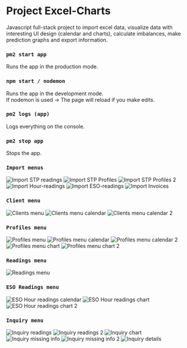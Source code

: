 # Project Excel-Charts
Javascript full-stack project to import excel data, visualize data with interesting UI design (calendar and charts), calculate imbalances, make prediction graphs and export information.

### `pm2 start app`
Runs the app in the production mode.<br />
### `npm start / nodemon`
Runs the app in the development mode.<br />
If nodemon is used -> The page will reload if you make edits.<br />
### `pm2 logs (app)`
Logs everything on the console.<br />
### `pm2 stop app`
Stops the app.<br />

### `Import menus`
![Import STP readings](./project-images/import-stp-readings.png)
![Import STP Profiles](./project-images/import-stp-profiles.png)
![Import STP Profiles 2](./project-images/import-stp-profiles-2.png)
![Import Hour-readings](./project-images/import-hour-readings.png)
![Import ESO-readings](./project-images/import-eso-readings.png)
![Import Invoices](./project-images/import-invoices.png)

### `Client menu`
![Clients menu](./project-images/clients-menu.png)
![Clients menu calendar](./project-images/clients-menu-hour-readings-calendar.png)
![Clients menu calendar 2](./project-images/clients-menu-hour-readings-calendar-2.png)

### `Profiles menu`
![Profiles menu](./project-images/new/profiles-menu.png)
![Profiles menu calendar](./project-images/new/profiles-details-calendar.png)
![Profiles menu calendar 2](./project-images/new/profiles-details-calendar-2.png)
![Profiles menu chart](./project-images/new/profiles-details-chart-1.png)
![Profiles menu chart 2](./project-images/new/profiles-details-chart-2.png)

### `Readings menu`
![Readings menu](./project-images/readings-menu.png)

### `ESO Readings menu`
![ESO Hour readings calendar](./project-images/new/eso-hour-reading-calendar.png)
![ESO Hour readings chart](./project-images/new/eso-hour-reading-chart-1.png)
![ESO Hour readings chart 2](./project-images/new/eso-hour-reading-chart-2.png)

### `Inquiry menu`
![Inquiry readings](./project-images/new/inquiry-readings-calendar.png)
![Inquiry readings 2](./project-images/new/inquiry-readings-calendar-details.png)
![Inquiry chart](./project-images/new/inquiry-readings-chart.png)
![Inquiry missing info](./project-images/new/inquiry-missing-info-2.png)
![Inquiry missing info 2](./project-images/new/inquiry-missing-info-2.png)
![Inquiry details](./project-images/new/inquiry-missing-info-details.png)
